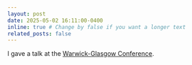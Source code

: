 ```yaml
---
layout: post
date: 2025-05-02 16:11:00-0400
inline: true # Change by false if you want a longer text
related_posts: false
---
```


I gave a talk at the <a href="https://www.marctruter.com/conferences">Warwick-Glasgow Conference</a>.
